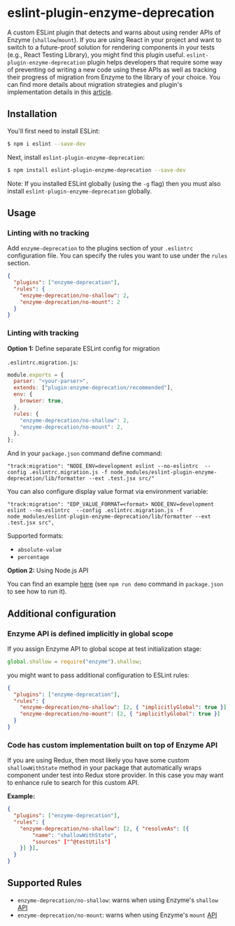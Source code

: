 # eslint-plugin-enzyme-deprecation

A custom ESLint plugin that detects and warns about using render APIs of Enzyme (`shallow`/`mount`). If you are using React in your project and want to switch to a future-proof solution for rendering components in your tests (e.g., React Testing Library), you might find this plugin useful. `eslint-plugin-enzyme-deprecation` plugin helps developers that require some way of preventing od writing a new code using these APIs as well as tracking their progress of migration from Enzyme to the library of your choice. You can find more details about migration strategies and plugin's implementation details in this [article](https://thesametech.com/migrate-away-from-enzyme/).

## Installation

You'll first need to install ESLint:

```bash
$ npm i eslint --save-dev
```

Next, install `eslint-plugin-enzyme-deprecation`:

```bash
$ npm install eslint-plugin-enzyme-deprecation --save-dev
```

Note: If you installed ESLint globally (using the `-g` flag) then you must also install `eslint-plugin-enzyme-deprecation` globally.

## Usage

### Linting with no tracking

Add `enzyme-deprecation` to the plugins section of your `.eslintrc` configuration file. You can specify the rules you want to use under the `rules` section.

```json
{
  "plugins": ["enzyme-deprecation"],
  "rules": {
    "enzyme-deprecation/no-shallow": 2,
    "enzyme-deprecation/no-mount": 2
  }
}
```

### Linting with tracking

**Option 1:** Define separate ESLint config for migration

`.eslintrc.migration.js`:

```js
module.exports = {
  parser: "<your-parser>",
  extends: ["plugin:enzyme-deprecation/recommended"],
  env: {
    browser: true,
  },
  rules: {
    "enzyme-deprecation/no-shallow": 2,
    "enzyme-deprecation/no-mount": 2,
  },
};
```

And in your `package.json` command define command:

```
"track:migration": "NODE_ENV=development eslint --no-eslintrc  --config .eslintrc.migration.js -f node_modules/eslint-plugin-enzyme-deprecation/lib/formatter --ext .test.jsx src/"
```

You can also configure display value format via environment variable:

```
"track:migration": "EDP_VALUE_FORMAT=<format> NODE_ENV=development eslint --no-eslintrc  --config .eslintrc.migration.js -f node_modules/eslint-plugin-enzyme-deprecation/lib/formatter --ext .test.jsx src",
```

Supported formats:

- `absolute-value`
- `percentage`

**Option 2:** Using Node.js API

You can find an example [here](https://github.com/sr-shifu/eslint-plugin-enzyme-deprecation/blob/main/examples/run.js) (see `npm run demo` command in `package.json` to see how to run it).

## Additional configuration

### Enzyme API is defined implicitly in global scope

If you assign Enzyme API to global scope at test initialization stage:

```js
global.shallow = require("enzyme").shallow;
```

you might want to pass additional configuration to ESLint rules:

```json
{
  "plugins": ["enzyme-deprecation"],
  "rules": {
    "enzyme-deprecation/no-shallow": [2, { "implicitlyGlobal": true }],
    "enzyme-deprecation/no-mount": [2, { "implicitlyGlobal": true }]
  }
}
```

### Code has custom implementation built on top of Enzyme API

If you are using Redux, then most likely you have some custom `shallowWithState` method in your package that automatically wraps component under test into Redux store provider. In this case you may want to enhance rule to search for this custom API.

**Example:**

```json
{
  "plugins": ["enzyme-deprecation"],
  "rules": {
    "enzyme-deprecation/no-shallow": [2, { "resolveAs": [{
        "name": "shallowWithState",
        "sources" ["^@testUtils"]
    }] }],
  }
}
```

## Supported Rules

- `enzyme-deprecation/no-shallow`: warns when using Enzyme's `shallow` [API](https://enzymejs.github.io/enzyme/docs/api/shallow.html)
- `enzyme-deprecation/no-mount`: warns when using Enzyme's `mount` [API](https://enzymejs.github.io/enzyme/docs/api/mount.html)
